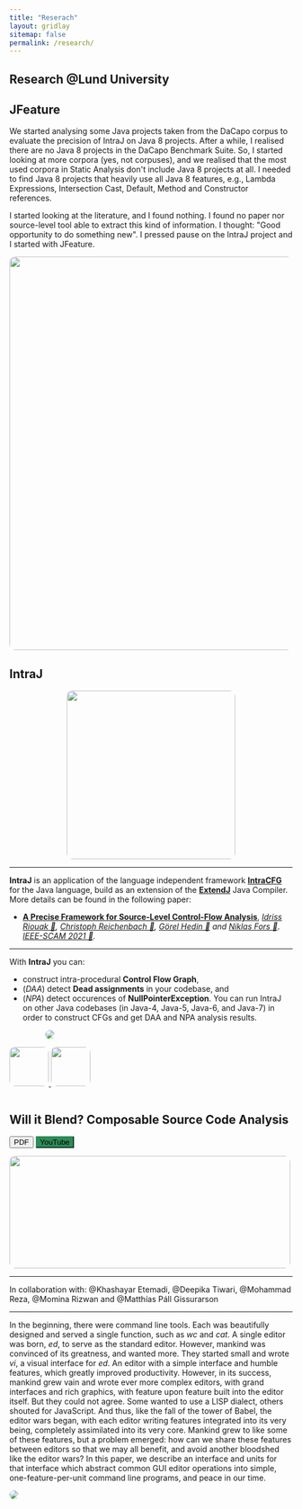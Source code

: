 ```yaml
---
title: "Reserach"
layout: gridlay
sitemap: false
permalink: /research/
---
```


<style>
img{
  border-radius: 10px;
}
iframe {
  width: 175px;
  display: inline;
  vertical-align:middle;
  <!-- margin-bottom:5px; -->
  <!-- margin-left:5px; -->
  <!-- border: 1px solid red; -->
}
.col-md-3 {
  margin:0;
  padding:0;
  margin-top:10px;
  margin-bottom:10px;
  display:block;
  overflow:hidden;
  text-align:center;
  display: table-cell;
  height: auto;
  float: none;
  background:white;
  border-radius:20px;
  <!-- border: 1px solid black; -->
}

.imgfit{
  width: 500px;
  height: 200px;
  object-fit: contain;
}
</style>

## Research @Lund University

<div class="jumbotron">
<div class="row align-items-end">
<div class="col-md-9 col-sm-12">





## JFeature

We started analysing some Java projects taken from the DaCapo corpus to evaluate the precision
of IntraJ on Java 8 projects. 
After a while, I realised there are no Java 8 projects in the DaCapo Benchmark Suite. So, I started 
looking at more corpora (yes, not corpuses), and we realised that the most used corpora in Static Analysis don't include Java 8 projects at all. I needed to find Java 8 projects that heavily use 
all Java 8 features, e.g., Lambda Expressions, Intersection Cast, Default, Method and Constructor references.

I started looking at the literature, and I found nothing. I found no paper nor source-level tool able to extract this kind of information. I thought: "Good opportunity to do something new". I pressed pause on the IntraJ project and I started with JFeature. 

<p align="center">
  <img width="700"  src="{{ site.url }}{{ site.baseurl }}/images/conferences/jfeature/main_results.png">
</p>



</div></div></div>


<div class="jumbotron">
<div class="row align-items-end">
<div class="col-md-9 col-sm-12">

## IntraJ 

<p align="center">
  <img width="300"  src="{{ site.url }}{{ site.baseurl }}/images/conferences/intraj/logo.png">
</p>


---

**IntraJ** is an application of the language independent framework **[IntraCFG](https://github.com/lu-cs-sde/IntraCFG)** for the Java language, build as an extension of the **[ExtendJ](https://extendj.org)** Java Compiler. More details can be found in the following paper:
* __[A Precise Framework for Source-Level Control-Flow Analysis](https://ieeexplore.ieee.org/document/9610697)__, _[Idriss Riouak 🔗](https://github.com/IdrissRio), [Christoph Reichenbach 🔗](https://creichen.net), [Görel Hedin 🔗](https://cs.lth.se/gorel-hedin/) and [Niklas Fors 🔗](https://portal.research.lu.se/portal/en/persons/niklas-fors(c1e9efdd-5891-45ec-aa9d-87b8fb7f3dbc).html)_. _[IEEE-SCAM 2021 🔗](http://www.ieee-scam.org/2021/#home)._ 

---

With **IntraJ** you can:
- construct intra-procedural **Control Flow Graph**,
- (*DAA*) detect **Dead assignments** in your codebase, and
- (*NPA*) detect occurences of **NullPointerException**.
You can run IntraJ on other Java codebases (in Java-4, Java-5, Java-6, and Java-7) in order to construct CFGs and get DAA and NPA analysis results.

</div>
<div class="col-md-3 col-sm-12" style="background-color:transparent" >
<a href="https://github.com/lu-cs-sde/IntraJ" target="_blank"><img  src="{{ site.url }}{{ site.baseurl }}/images/github-light.png"></a>
<p float="center" align="center">
<a href="https://icsme2021.github.io/cfp/AEandROSETrack.html">
  <img  width="70"  src="{{ site.url }}{{ site.baseurl }}/images/conferences/intraj/Open_Research.png"> </a>
  <a href="https://icsme2021.github.io/cfp/AEandROSETrack.html"><img width="70"  src="{{ site.url }}{{ site.baseurl }}/images/conferences/intraj/Research_Objects.png"> </a>
</p>
</div>
</div>
</div>





<div class="jumbotron">
<div class="row align-items-end">
<div class="col-md-9 col-sm-12">

## Will it Blend? Composable Source Code Analysis

<a href="{{ site.url }}{{ site.baseurl }}/papers/ProjectCourse.pdf" target="_blank"><button class="btn btn-success btm-sm">PDF</button></a>
<a href="https://www.youtube.com/watch?v=EZq9lr4uFLc"> <button class="btn btn-warning btm-sm"
        style="background-color: seagreen; border-color: seagreen;"> YouTube</button> </a>

<img class="imgfit" src="{{ site.url }}{{ site.baseurl }}/images/projects/wb.png">

---
In collaboration with: @Khashayar Etemadi, @Deepika Tiwari, @Mohammad Reza, @Momina Rizwan and @Matthías Páll Gissurarson 

---

In the beginning, there were command line tools.
Each was beautifully designed and served a single function, such as _wc_ and _cat_. A
single editor was born, _ed_, to serve as
the standard editor. However, mankind was convinced
of its greatness, and wanted more. They started
small and wrote _vi_, a visual interface
for _ed_. An editor with a simple interface
and humble features, which greatly improved
productivity. However, in its success, mankind
grew vain and wrote ever more complex editors,
with grand interfaces and rich graphics, with
feature upon feature built into the editor itself.
But they could not agree. Some wanted to use
a LISP dialect, others shouted for JavaScript.
And thus, like the fall of the tower of Babel, the editor
wars began, with each editor writing features
integrated into its very being, completely
assimilated into its very core. Mankind
grew to like some of these features, but a
problem emerged: how can we share these
features between editors so that we
may all benefit, and avoid another
bloodshed like the editor wars? In this
paper, we describe an interface and units
for that interface which abstract common
GUI editor operations into simple,
one-feature-per-unit command line programs,
and peace in our time.



</div>
<div class="col-md-3 col-sm-12" style="background-color:transparent" >
<a href="https://github.com/IdrissRio/Composable-Software-Tools" target="_blank"><img  src="{{ site.url }}{{ site.baseurl }}/images/github-light.png"></a>
</div>

</div>
</div>
